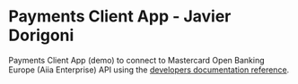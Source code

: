 # Payments Client App - Javier Dorigoni
Payments Client App (demo) to connect to Mastercard Open Banking Europe (Aiia Enterprise) API using the [developers documentation reference](https://developer.mastercard.com/open-banking-europe/documentation/licensed/aiia-enterprise/quickstart/). 
